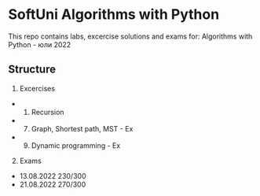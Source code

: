 
# SoftUni Algorithms with Python
This repo contains labs, excercise solutions and exams for:
Algorithms with Python - юли 2022

## Structure

1. Excercises
  - 01. Recursion
  - 07. Graph, Shortest path, MST - Ex
  - 09. Dynamic programming - Ex
2. Exams
  - 13.08.2022 230/300
  - 21.08.2022 270/300

